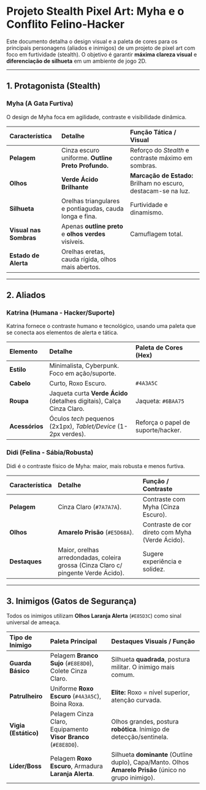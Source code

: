 # Projeto Stealth Pixel Art: Myha e o Conflito Felino-Hacker

Este documento detalha o design visual e a paleta de cores para os principais personagens (aliados e inimigos) de um projeto de pixel art com foco em furtividade (stealth). O objetivo é garantir **máxima clareza visual** e **diferenciação de silhueta** em um ambiente de jogo 2D.

---

## 1. Protagonista (Stealth)

### Myha (A Gata Furtiva)

O design de Myha foca em agilidade, contraste e visibilidade dinâmica.

| Característica | Detalhe | Função Tática / Visual |
| :--- | :--- | :--- |
| **Pelagem** | Cinza escuro uniforme. **Outline Preto Profundo.** | Reforço do *Stealth* e contraste máximo em sombras. |
| **Olhos** | **Verde Ácido Brilhante** | **Marcação de Estado:** Brilham no escuro, destacam-se na luz. |
| **Silhueta** | Orelhas triangulares e pontiagudas, cauda longa e fina. | Furtividade e dinamismo. |
| **Visual nas Sombras** | Apenas **outline preto** e **olhos verdes** visíveis. | Camuflagem total. |
| **Estado de Alerta** | Orelhas eretas, cauda rígida, olhos mais abertos. |

---

## 2. Aliados

### Katrina (Humana - Hacker/Suporte)

Katrina fornece o contraste humano e tecnológico, usando uma paleta que se conecta aos elementos de alerta e tática.

| Elemento | Detalhe | Paleta de Cores (Hex) |
| :--- | :--- | :--- |
| **Estilo** | Minimalista, Cyberpunk. Foco em ação/suporte. | |
| **Cabelo** | Curto, Roxo Escuro. | `#4A3A5C` |
| **Roupa** | Jaqueta curta **Verde Ácido** (detalhes digitais), Calça Cinza Claro. | Jaqueta: `#6BAA75` |
| **Acessórios** | Óculos *tech* pequenos (2x1px), *Tablet/Device* (1-2px verdes). | Reforça o papel de suporte/hacker. |

### Didi (Felina - Sábia/Robusta)

Didi é o contraste físico de Myha: maior, mais robusta e menos furtiva.

| Característica | Detalhe | Função / Contraste |
| :--- | :--- | :--- |
| **Pelagem** | Cinza Claro (`#7A7A7A`). | Contraste com Myha (Cinza Escuro). |
| **Olhos** | **Amarelo Prisão** (`#E5D68A`). | Contraste de cor direto com Myha (Verde Ácido). |
| **Destaques** | Maior, orelhas arredondadas, coleira grossa (Cinza Claro c/ pingente Verde Ácido). | Sugere experiência e solidez. |

---

## 3. Inimigos (Gatos de Segurança)

Todos os inimigos utilizam **Olhos Laranja Alerta** (`#E85D3C`) como sinal universal de ameaça.

| Tipo de Inimigo | Paleta Principal | Destaques Visuais / Função |
| :--- | :--- | :--- |
| **Guarda Básico** | Pelagem **Branco Sujo** (`#E8E8D0`), Colete Cinza Claro. | Silhueta **quadrada**, postura militar. O inimigo mais comum. |
| **Patrulheiro** | Uniforme **Roxo Escuro** (`#4A3A5C`), Boina Roxa. | **Elite:** Roxo = nível superior, atenção curvada. |
| **Vigia (Estático)** | Pelagem Cinza Claro, Equipamento **Visor Branco** (`#E8E8D0`). | Olhos grandes, postura **robótica**. Inimigo de detecção/sentinela. |
| **Líder/Boss** | Pelagem **Roxo Escuro**, Armadura **Laranja Alerta**. | Silhueta **dominante** (Outline duplo), Capa/Manto. Olhos **Amarelo Prisão** (único no grupo inimigo). |
